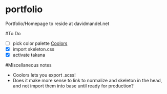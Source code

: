 # portfolio
Portfolio/Homepage to reside at davidmandel.net

#To Do
- [ ] pick color palette [Coolors](http://app.coolors.co/)
- [x] import skeleton.css
- [x] activate takana

#Miscellaneous notes
- Coolors lets you export .scss!
- Does it make more sense to link to normalize and skeleton in the head, and not import them into base until ready for production?

